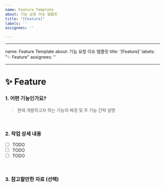 ```yaml
---
name: Feature Template
about: 기능 요청 이슈 템플릿
title: "[Feature]"
labels: ''
assignees: ''

---
```


---
name: Feature Template
about: 기능 요청 이슈 템플릿
title: '[Feature]'
labels: "✨ Feature"
assignees: ''

---

# ✨ Feature

### 1. 어떤 기능인가요?
> 현재 개발하고자 하는 기능의 배경 및 주 기능 간략 설명

<br>

### 2. 작업 상세 내용
- [ ] TODO
- [ ] TODO
- [ ] TODO

<br>

### 3. 참고할만한 자료 (선택)
